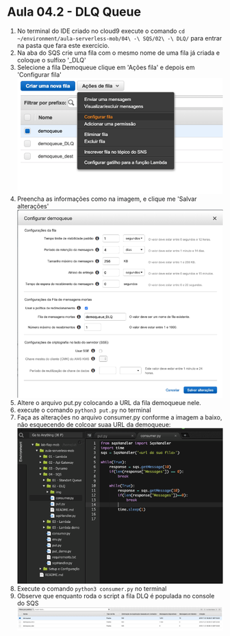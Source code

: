 # Aula 04.2 - DLQ Queue

1. No terminal do IDE criado no cloud9 execute o comando `cd ~/environment/aula-serverless-mob/04\ -\ SQS/02\ -\ DLQ/` para entrar na pasta que fara este exercicio.
2. Na aba do SQS crie uma fila com o mesmo nome de uma fila já criada e coloque o sulfixo '_DLQ'
3. Selecione a fila Demoqueue clique em 'Ações  fila' e depois em 'Configurar fila'
![img/dlq-01.png](img/dlq-01.png)
3. Preencha as informações como na imagem, e clique me 'Salvar alterações'
![img/dlq-02.png](img/dlq-02.png)
1. Altere o arquivo put.py colocando a URL da fila demoqueue nele.
2. execute o comando `python3 put.py` no terminal
3. Faça as alterações no arquivo consumer.py conforme a imagem a baixo, não esquecendo de colcoar suaa URL da demoqueue:
![img/dlq-03.png](img/dlq-03.png)
9. Execute o comando `python3 consumer.py` no terminal
10. Observe que enquanto roda o script a fila DLQ é populada no console do SQS
    ![img/dlq-04.png](img/dlq-04.png)



